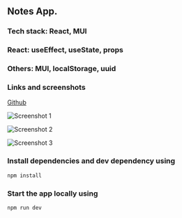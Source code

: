 ## Notes App.

### Tech stack: React, MUI

### React: useEffect, useState, props

### Others: MUI, localStorage, uuid

### Links and screenshots

[Github](https://github.com/winnie-ma/Note-App-React)

![Screenshot 1](assets/responsive_1.png)

![Screenshot 2](assets/responsive_2.png)

![Screenshot 3](assets/responsive_3.png)

### Install dependencies and dev dependency using

```bash
npm install
```

### Start the app locally using

```bash
npm run dev
```
